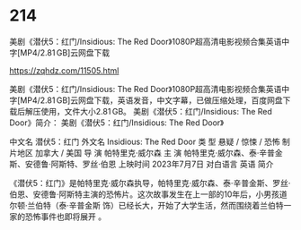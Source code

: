 # 214
美剧《潜伏5：红门/Insidious: The Red Door》1080P超高清电影视频合集英语中字[MP4/2.81 GB]云网盘下载

https://zqhdz.com/11505.html

美剧《潜伏5：红门/Insidious: The Red Door》1080P超高清电影视频合集英语中字[MP4/2.81 GB]云网盘下载，英语发音，中文字幕，已做压缩处理，百度网盘下载后解压使用，文件大小2.81 GB。
美剧《潜伏5：红门/Insidious: The Red Door》简介：
美剧《潜伏5：红门/Insidious: The Red Door》

中文名
潜伏5：红门
外文名
Insidious: The Red Door
类    型
悬疑 / 惊悚 / 恐怖
制片地区
加拿大 / 美国
导    演
帕特里克·威尔森
主    演
帕特里克·威尔森、泰·辛普金斯、安德鲁·阿斯特、罗丝·伯恩
上映时间
2023年7月7日
对白语言
英语
简介

《潜伏5：红门》是帕特里克·威尔森执导，帕特里克·威尔森、泰·辛普金斯、罗丝·伯恩、安德鲁·阿斯特主演的恐怖片。这次故事发生在上一部的10年后，小男孩道尔顿·兰伯特（泰·辛普金斯 饰）已经长大，开始了大学生活，然而围绕着兰伯特一家的恐怖事件也即将展开 。
